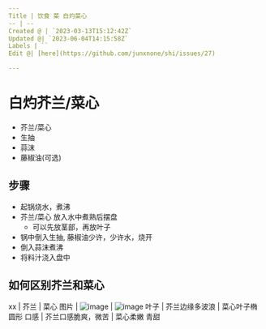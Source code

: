 ```yaml
---
Title | 饮食 菜 白灼菜心
-- | --
Created @ | `2023-03-13T15:12:42Z`
Updated @| `2023-06-04T14:15:58Z`
Labels | ``
Edit @| [here](https://github.com/junxnone/shi/issues/27)

---
```

# 白灼芥兰/菜心

- 芥兰/菜心
- 生抽
- 蒜沫
- 藤椒油(可选)

## 步骤

- 起锅烧水，煮沸
- 芥兰/菜心 放入水中煮熟后摆盘
  - 可以先放茎部，再放叶子
- 锅中倒入生抽, 藤椒油少许，少许水，烧开
- 倒入蒜沫煮沸
- 将料汁浇入盘中


## 如何区别芥兰和菜心

xx | 芥兰 | 菜心
图片 | ![image](https://user-images.githubusercontent.com/2216970/224742425-7cadc353-92aa-4ab5-9217-f26946a789a6.png) |  ![image](https://user-images.githubusercontent.com/2216970/224742466-8f47e9ee-3211-41b6-9c82-a1b30fc4e94d.png)
叶子 | 芥兰边缘多波浪  | 菜心叶子椭圆形
口感 | 芥兰口感脆爽，微苦 | 菜心柔嫩 青甜



